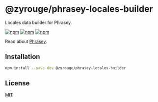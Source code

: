 # @zyrouge/phrasey-locales-builder

Locales data builder for Phrasey.

[![npm](https://img.shields.io/npm/v/@zyrouge/phrasey-locales-builder)](https://npmjs.com/package/@zyrouge/phrasey-locales-builder)
[![npm](https://img.shields.io/npm/dw/@zyrouge/phrasey-locales-builder)](https://npmjs.com/package/@zyrouge/phrasey-locales-builder)
[![npm](https://img.shields.io/npm/l/@zyrouge/phrasey-locales-builder)](https://github.com/zyrouge/phrasey/tree/main/packages/phrasey-locales-builder)

Read about [Phrasey](https://zyrouge.github.io/phrasey/getting-started/).

## Installation

```bash
npm install --save-dev @zyrouge/phrasey-locales-builder
```

## License

[MIT](./LICENSE)
